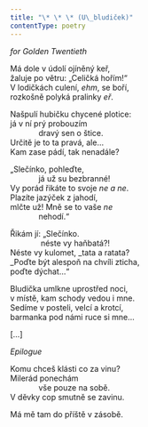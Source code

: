 ```yaml
---
title: "\* \* \* (U\_bludiček)"
contentType: poetry
---
```


<section>

_for Golden Twentieth_

Má dole v údolí ojíněný keř,  
žaluje po větru: „Celičká hořím!“  
V lodičkách culení, _ehm_, se boří,  
rozkošně polyká pralinky _eř_.

Našpulí hubičku chycené plotice:  
já v ní prý probouzím  
             dravý sen o štice.  
Určitě je to ta pravá, ale…  
Kam zase pádí, tak nenadále?

„Slečínko, pohleďte,  
             já už su bezbranné!  
Vy porád řikáte to svoje _ne a ne_.  
Plazíte jazýček z jahodí,  
mlčte už! Mně se to vaše _ne_  
             nehodí.“

Řikám jí: „Slečínko.  
              néste vy haňbatá?!  
Néste vy kulomet, _tata a ratata?  
_Poďte být alespoň na chvíli zticha,  
poďte dýchat…“

Bludička umlkne uprostřed noci,  
v místě, kam schody vedou i mne.  
Sedíme v posteli, velcí a krotcí,  
barmanka pod námi ruce si mne…

\[…\]

_Epilogue_

Komu chceš klásti co za vinu?  
Milerád ponechám  
             vše pouze na sobě.  
V děvky cop smutně se zavinu.

Má mě tam do příště v zásobě.

</section>
